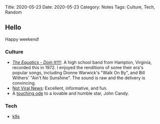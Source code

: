 Title: 2020-05-23
Date: 2020-05-23
Category: Notes
Tags: Culture, Tech, Random


## Hello
Happy weekend!

### Culture
* [_The Equatics - Doin It!!!!_](https://open.spotify.com/album/4SN55bwEnC0T1qmBTWZeyW?si=qSXGYDMLQHi4fKXYw0UNSQ). A high school band from Hampton, Virginia, recorded this in 1972. I enjoyed the renditions of some their era's popular songs, including Dionne Warwick's "Walk On By", and Bill Withers' "Ain't No Sunshine". The sound is raw and the delivery is convincing. 
* [Not Viral News](https://notviral.news/): Excellent, informative, and fun.
* A [touching ode](https://www.youtube.com/watch?v=khjKkCW4LjY) to a lovable and humble star, John Candy.


### Tech
* [k9s](https://k9scli.io/)
